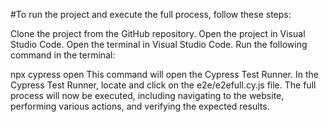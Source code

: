 #To run the project and execute the full process, follow these steps:

Clone the project from the GitHub repository.
Open the project in Visual Studio Code.
Open the terminal in Visual Studio Code.
Run the following command in the terminal:

  npx cypress open
This command will open the Cypress Test Runner.
In the Cypress Test Runner, locate and click on the e2e/e2efull.cy.js file.
The full process will now be executed, including navigating to the website, performing various actions, and verifying the expected results.
